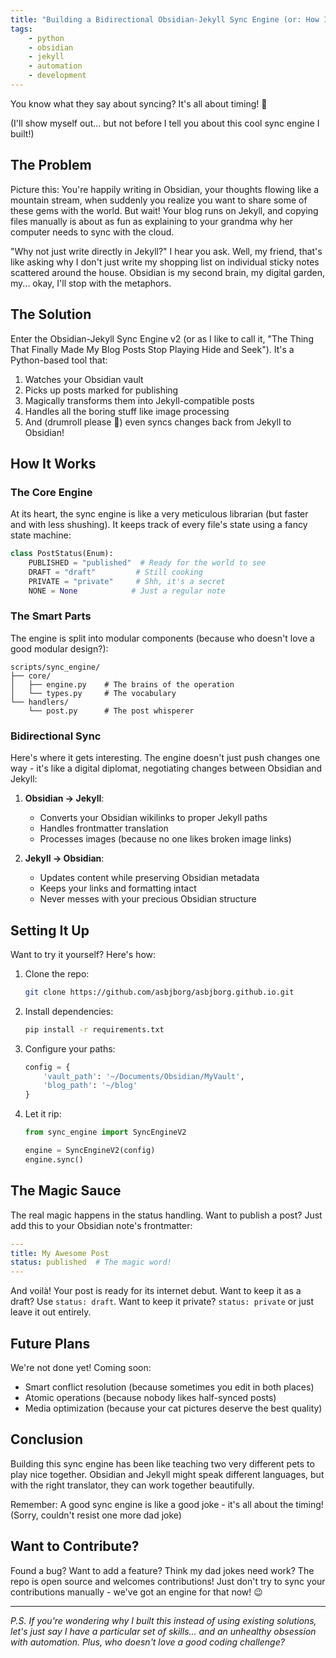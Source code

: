 ```yaml
---
title: "Building a Bidirectional Obsidian-Jekyll Sync Engine (or: How I Learned to Stop Worrying and Love the Sync)"
tags:
    - python
    - obsidian
    - jekyll
    - automation
    - development
---
```


You know what they say about syncing? It's all about timing! 🥁

(I'll show myself out... but not before I tell you about this cool sync engine I built!)

## The Problem

Picture this: You're happily writing in Obsidian, your thoughts flowing like a mountain stream, when suddenly you realize you want to share some of these gems with the world. But wait! Your blog runs on Jekyll, and copying files manually is about as fun as explaining to your grandma why her computer needs to sync with the cloud. 

"Why not just write directly in Jekyll?" I hear you ask. Well, my friend, that's like asking why I don't just write my shopping list on individual sticky notes scattered around the house. Obsidian is my second brain, my digital garden, my... okay, I'll stop with the metaphors.

## The Solution

Enter the Obsidian-Jekyll Sync Engine v2 (or as I like to call it, "The Thing That Finally Made My Blog Posts Stop Playing Hide and Seek"). It's a Python-based tool that:

1. Watches your Obsidian vault
2. Picks up posts marked for publishing
3. Magically transforms them into Jekyll-compatible posts
4. Handles all the boring stuff like image processing
5. And (drumroll please 🥁) even syncs changes back from Jekyll to Obsidian!

## How It Works

### The Core Engine

At its heart, the sync engine is like a very meticulous librarian (but faster and with less shushing). It keeps track of every file's state using a fancy state machine:

```python
class PostStatus(Enum):
    PUBLISHED = "published"  # Ready for the world to see
    DRAFT = "draft"         # Still cooking
    PRIVATE = "private"     # Shh, it's a secret
    NONE = None            # Just a regular note
```

### The Smart Parts

The engine is split into modular components (because who doesn't love a good modular design?):

```
scripts/sync_engine/
├── core/
│   ├── engine.py    # The brains of the operation
│   └── types.py     # The vocabulary
└── handlers/
    └── post.py      # The post whisperer
```

### Bidirectional Sync

Here's where it gets interesting. The engine doesn't just push changes one way - it's like a digital diplomat, negotiating changes between Obsidian and Jekyll:

1. **Obsidian → Jekyll**:
   - Converts your Obsidian wikilinks to proper Jekyll paths
   - Handles frontmatter translation
   - Processes images (because no one likes broken image links)

2. **Jekyll → Obsidian**:
   - Updates content while preserving Obsidian metadata
   - Keeps your links and formatting intact
   - Never messes with your precious Obsidian structure

## Setting It Up

Want to try it yourself? Here's how:

1. Clone the repo:
   ```bash
   git clone https://github.com/asbjborg/asbjborg.github.io.git
   ```

2. Install dependencies:
   ```bash
   pip install -r requirements.txt
   ```

3. Configure your paths:
   ```python
   config = {
       'vault_path': '~/Documents/Obsidian/MyVault',
       'blog_path': '~/blog'
   }
   ```

4. Let it rip:
   ```python
   from sync_engine import SyncEngineV2
   
   engine = SyncEngineV2(config)
   engine.sync()
   ```

## The Magic Sauce

The real magic happens in the status handling. Want to publish a post? Just add this to your Obsidian note's frontmatter:

```yaml
---
title: My Awesome Post
status: published  # The magic word!
---
```

And voilà! Your post is ready for its internet debut. Want to keep it as a draft? Use `status: draft`. Want to keep it private? `status: private` or just leave it out entirely.

## Future Plans

We're not done yet! Coming soon:
- Smart conflict resolution (because sometimes you edit in both places)
- Atomic operations (because nobody likes half-synced posts)
- Media optimization (because your cat pictures deserve the best quality)

## Conclusion

Building this sync engine has been like teaching two very different pets to play nice together. Obsidian and Jekyll might speak different languages, but with the right translator, they can work together beautifully.

Remember: A good sync engine is like a good joke - it's all about the timing! (Sorry, couldn't resist one more dad joke)

## Want to Contribute?

Found a bug? Want to add a feature? Think my dad jokes need work? The repo is open source and welcomes contributions! Just don't try to sync your contributions manually - we've got an engine for that now! 😉

---

*P.S. If you're wondering why I built this instead of using existing solutions, let's just say I have a particular set of skills... and an unhealthy obsession with automation. Plus, who doesn't love a good coding challenge?* 